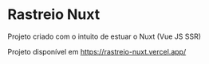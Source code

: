 # Rastreio Nuxt
Projeto criado com o intuito de estuar o Nuxt (Vue JS SSR)

Projeto disponível em https://rastreio-nuxt.vercel.app/
